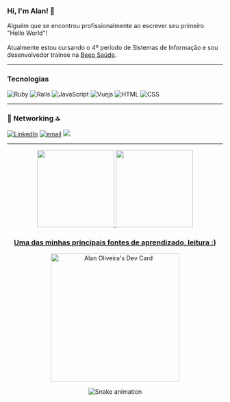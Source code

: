 ### Hi, I'm Alan! 👋

<p>
Alguém que se encontrou profissionalmente ao escrever seu primeiro "Hello World"! </br> </br> Atualmente estou cursando o 4º período de Sistemas de Informação e sou desenvolvedor trainee na <a target="_blank" href="https://beepsaude.com.br/">Beep Saúde</a>.
</p>

<hr>

### Tecnologias
<span>
  <img alt="Ruby"
    src="https://img.shields.io/badge/ruby-%23CC342D.svg?&style=for-the-badge&logo=ruby&logoColor=white" />
  <img alt="Rails"
    src="https://img.shields.io/badge/rails-%23CC0000.svg?&style=for-the-badge&logo=ruby-on-rails&logoColor=white" />
  <img src="https://img.shields.io/badge/JavaScript-F7DF1E?style=for-the-badge&logo=javascript&logoColor=black"
    alt="JavaScript" />
  <img src="https://img.shields.io/badge/vuejs-%2335495e.svg?style=for-the-badge&logo=vuedotjs&logoColor=%234FC08D"
    alt="Vuejs" />
  <img src="https://img.shields.io/badge/HTML5-E34F26?style=for-the-badge&logo=html5&logoColor=white" alt="HTML" />
  <img src="https://img.shields.io/badge/CSS3-1572B6?style=for-the-badge&logo=css3&logoColor=white" alt="CSS" />
</span>


<hr>

### 📱 Networking 🔝

<span>
  <a href="https://www.linkedin.com/in/alancjo/"><img
      src="https://img.shields.io/badge/LinkedIn-0077B5?style=for-the-badge&logo=linkedin&logoColor=white"
      alt="LinkedIn" target="_blank" /></a>
  <a href="mailto:alancjobm@gmail.com"><img
      src="https://img.shields.io/badge/Gmail-D14836?style=for-the-badge&logo=gmail&logoColor=white" alt="email" /></a>
  <a href="https://discord.com/users/348240709137989644" target="_blank"><img
      src="https://img.shields.io/badge/Discord-7289DA?style=for-the-badge&logo=discord&logoColor=white"
      target="_blank"></a>
</span>
<hr>

<div align="center">
  <a href="https://github.com/alancjo">
    <img height="180em"
      src="https://github-readme-stats.vercel.app/api?username=alancjo&show_icons=true&theme=dracula&include_all_commits=true&count_private=true" />
    <img height="180em"
      src="https://github-readme-stats.vercel.app/api/top-langs/?username=alancjo&layout=compact&langs_count=7&theme=dracula" />
</div>

<div align="center">
  <h3>Uma das minhas principais fontes de aprendizado, leitura :)</h3>
  <a href="https://app.daily.dev/AlanCJO">
    <img src="https://api.daily.dev/devcards/b9b8fa211b1844f09cf6f53fdd348e7f.png?r=qms" width="300" alt="Alan Oliveira's Dev Card"/>
  </a>

  ![Snake animation](https://github.com/alancjo/alancjo/blob/output/github-contribution-grid-snake.svg)
</div>
